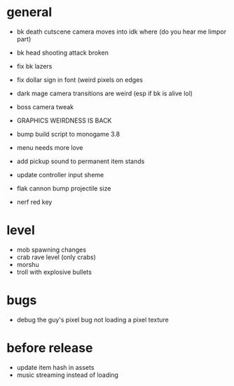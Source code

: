 # general

* bk death cutscene camera moves into idk where (do you hear me limpor part)
* bk head shooting attack broken
* fix bk lazers

* fix dollar sign in font (weird pixels on edges
* dark mage camera transitions are weird (esp if bk is alive lol)
* boss camera tweak
* GRAPHICS WEIRDNESS IS BACK
* bump build script to monogame 3.8
* menu needs more love
* add pickup sound to permanent item stands
* update controller input sheme
* flak cannon bump projectile size
* nerf red key

# level
* mob spawning changes
* crab rave level (only crabs)
* morshu
* troll with explosive bullets

# bugs
* debug the guy's pixel bug not loading a pixel texture

# before release
* update item hash in assets
* music streaming instead of loading